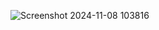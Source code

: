 ![Screenshot 2024-11-08 103816](https://github.com/user-attachments/assets/e036c967-3bbd-400b-b8c7-d85d6c4cbebf)
